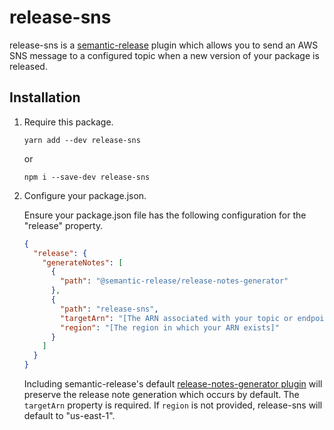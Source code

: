 # release-sns

release-sns is a [semantic-release](https://github.com/semantic-release/semantic-release) plugin which allows you to send an AWS SNS message to a configured topic when a new version of your package is released.

## Installation

1. Require this package.

   `yarn add --dev release-sns`

   or

   `npm i --save-dev release-sns`

2. Configure your package.json.

   Ensure your package.json file has the following configuration for the "release" property.

   ```json
   {
     "release": {
       "generateNotes": [
         {
           "path": "@semantic-release/release-notes-generator"
         },
         {
           "path": "release-sns",
           "targetArn": "[The ARN associated with your topic or endpoint]",
           "region": "[The region in which your ARN exists]"
         }
       ]
     }
   }
   ```

   Including semantic-release's default [release-notes-generator plugin](https://github.com/semantic-release/release-notes-generator) will preserve the release note generation which occurs by default. The `targetArn` property is required. If `region` is not provided, release-sns will default to "us-east-1".
